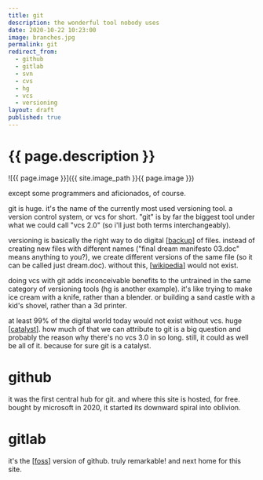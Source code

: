 ```yaml
---
title: git
description: the wonderful tool nobody uses
date: 2020-10-22 10:23:00
image: branches.jpg
permalink: git
redirect_from:
  - github
  - gitlab
  - svn
  - cvs
  - hg
  - vcs
  - versioning
layout: draft
published: true
---
```


# {{ page.description }}

![{{ page.image }}]({{ site.image_path }}{{ page.image }})

except some programmers and aficionados, of course.

git is huge. it's the name of the currently most used versioning tool. a version control system, or vcs for short. "git" is by far the biggest tool under what we could call "vcs 2.0" (so i'll just both terms interchangeably).

versioning is basically the right way to do digital [[backup](/backup)] of files. instead of creating new files with different names ("final dream manifesto 03.doc" means anything to you?), we create different versions of the same file (so it can be called just dream.doc). without this, [[wikipedia](/wikipedia)] would not exist.

doing vcs with git adds inconceivable benefits to the untrained in the same category of versioning tools (hg is another example). it's like trying to make ice cream with a knife, rather than a blender. or building a sand castle with a kid's shovel, rather than a 3d printer.

at least 99% of the digital world today would not exist without vcs. huge [[catalyst](/catalyst)]. how much of that we can attribute to git is a big question and probably the reason why there's no vcs 3.0 in so long. still, it could as well be all of it. because for sure git is a catalyst.

# github

it was the first central hub for git. and where this site is hosted, for free. bought by microsoft in 2020, it started its downward spiral into oblivion.

# gitlab

it's the [[foss](/foss)] version of github. truly remarkable! and next home for this site.
